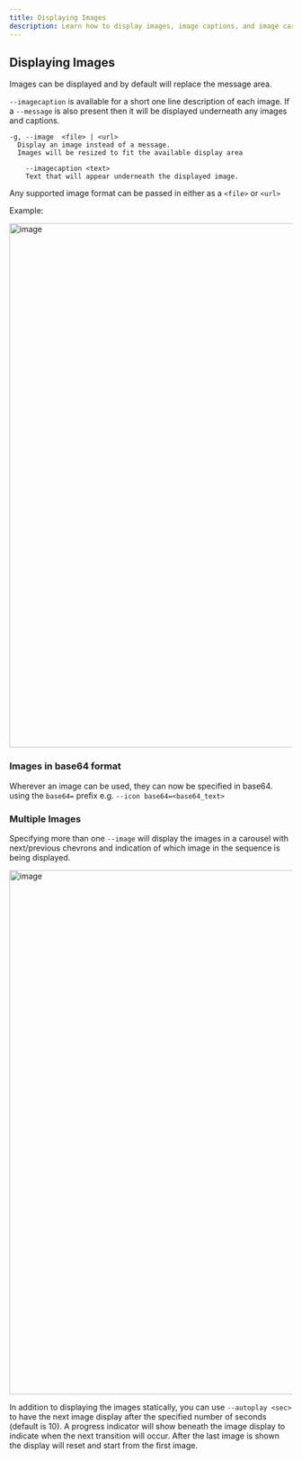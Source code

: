 ```yaml
---
title: Displaying Images
description: Learn how to display images, image captions, and image carousels in swiftDialog
---
```


## Displaying Images

Images can be displayed and by default will replace the message area.

`--imagecaption` is available for a short one line description of each image. If a `--message` is also present then it will be displayed underneath any images and captions.

```
-g, --image  <file> | <url>
  Display an image instead of a message.
  Images will be resized to fit the available display area

    --imagecaption <text>
    Text that will appear underneath the displayed image.
```

Any supported image format can be passed in either as a `<file>` or `<url>`

Example:

<img width="932" alt="image" src="https://user-images.githubusercontent.com/3598965/129476046-5b0cdef0-346b-4af6-a0eb-e8e72c72715d.png">

### Images in base64 format

Wherever an image can be used, they can now be specified in base64. using the `base64=` prefix
e.g. `--icon base64=<base64_text>`

### Multiple Images

Specifying more than one `--image` will display the images in a carousel with next/previous chevrons and indication of which image in the sequence is being displayed.

<img width="932" alt="image" src="https://user-images.githubusercontent.com/3598965/148642555-96247bff-8d95-414d-bf96-1fe28e27ed9c.png">

In addition to displaying the images statically, you can use `--autoplay <sec>` to have the next image display after the specified number of seconds (default is 10). A progress indicator will show beneath the image display to indicate when the next transition will occur. After the last image is shown the display will reset and start from the first image.